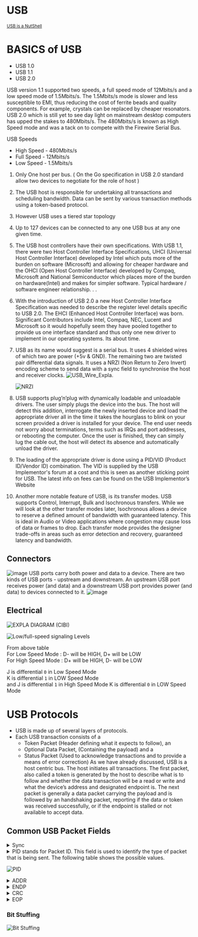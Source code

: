 # USB
<sup>[USB is a NutShell](https://www.beyondlogic.org/usbnutshell/usb1.shtml)</sup>

# BASICS of USB 
- USB 1.0
- USB 1.1
- USB 2.0

USB version 1.1 supported two speeds, a full speed mode of 12Mbits/s and a low speed mode of 1.5Mbits/s. The 1.5Mbits/s mode is slower and less susceptible to EMI, thus reducing the cost of ferrite beads and quality components. For example, crystals can be replaced by cheaper resonators. USB 2.0 which is still yet to see day light on mainstream desktop computers has upped the stakes to 480Mbits/s. The 480Mbits/s is known as High Speed mode and was a tack on to compete with the Firewire Serial Bus.

USB Speeds
- High Speed - 480Mbits/s
- Full Speed - 12Mbits/s
- Low Speed - 1.5Mbits/s

1. Only One host per bus. ( On the Go specification in USB 2.0 standard allow two devices to negotiate for the role of host )
2. The USB host is responsible for undertaking all transactions and scheduling bandwidth. Data can be sent by various transaction methods using a token-based protocol.
3. However USB uses a tiered star topology
4. Up to 127 devices can be connected to any one USB bus at any one given time.
5. The USB host controllers have their own specifications. With USB 1.1, there were two Host Controller Interface Specifications, UHCI (Universal Host Controller Interface) developed by Intel which puts more of the burden on software (Microsoft) and allowing for cheaper hardware and the OHCI (Open Host Controller Interface) developed by Compaq, Microsoft and National Semiconductor which places more of the burden on hardware(Intel) and makes for simpler software. Typical hardware / software engineer relationship. . .
6. With the introduction of USB 2.0 a new Host Controller Interface Specification was needed to describe the register level details specific to USB 2.0. The EHCI (Enhanced Host Controller Interface) was born. Significant Contributors include Intel, Compaq, NEC, Lucent and Microsoft so it would hopefully seem they have pooled together to provide us one interface standard and thus only one new driver to implement in our operating systems. Its about time.
7. USB as its name would suggest is a serial bus. It uses 4 shielded wires of which two are power (+5v & GND). The remaining two are twisted pair differential data signals. It uses a NRZI (Non Return to Zero Invert) encoding scheme to send data with a sync field to synchronise the host and receiver clocks.
   ![ USB_Wire_Expla. ](https://github.com/cibi-p/Learnings/assets/57592824/bef7d4ac-cddd-4dde-8517-92723f9924e4)
   
   ![NRZI](https://github.com/cibi-p/Learnings/assets/57592824/09b557c3-4aa1-4e00-a409-aba404183cc2)

 
9. USB supports plug’n’plug with dynamically loadable and unloadable drivers. The user simply plugs the device into the bus. The host will detect this addition, interrogate the newly inserted device and load the appropriate driver all in the time it takes the hourglass to blink on your screen provided a driver is installed for your device. The end user needs not worry about terminations, terms such as IRQs and port addresses, or rebooting the computer. Once the user is finished, they can simply lug the cable out, the host will detect its absence and automatically unload the driver.
10. The loading of the appropriate driver is done using a PID/VID (Product ID/Vendor ID) combination. The VID is supplied by the USB Implementor's forum at a cost and this is seen as another sticking point for USB. The latest info on fees can be found on the USB Implementor’s Website
11. Another more notable feature of USB, is its transfer modes. USB supports Control, Interrupt, Bulk and Isochronous transfers. While we will look at the other transfer modes later, Isochronous allows a device to reserve a defined amount of bandwidth with guaranteed latency. This is ideal in Audio or Video applications where congestion may cause loss of data or frames to drop. Each transfer mode provides the designer trade-offs in areas such as error detection and recovery, guaranteed latency and bandwidth.

## Connectors
![image](https://github.com/cibi-p/Learnings/assets/57592824/afe3876a-0538-489c-9023-9e7e77425f0e)
USB ports carry both power and data to a device. There are two kinds of USB ports - upstream and downstream. An upstream USB port receives power (and data) and a downstream USB port provides power (and data) to devices connected to it.
![image](https://github.com/cibi-p/Learnings/assets/57592824/68cf418d-5477-4da4-82ec-553e6932b462)

## Electrical 

![EXPLA DIAGRAM (CIBI)](https://github.com/cibi-p/Learnings/assets/57592824/a1138c56-d5e7-4a37-b699-48f02256d736)

![Low/full-speed signaling Levels](https://github.com/cibi-p/Learnings/assets/57592824/31f32d65-643d-4b12-8ad0-0dc757cb75a2)

From above table  
For Low Speed Mode : D- will be HIGH, D+ will be LOW   
For High Speed Mode : D+ will be HIGH, D- will be LOW  

J is differential `0` in Low Speed Mode  
K is differential `1` in LOW Speed Mode  
and
J is differential `1` in High Speed Mode
K is differential `0` in LOW Speed Mode

# USB Protocols
- USB is made up of several layers of protocols.
- Each USB transaction consists of a
   - Token Packet (Header defining what it expects to follow), an
   - Optional Data Packet, (Containing the payload) and a
   - Status Packet (Used to acknowledge transactions and to provide a means of error correction)
  As we have already discussed, USB is a host centric bus. The host initiates all transactions. The first packet, also called a token is generated by the host to describe what is to follow and whether the data transaction will be a read or write and what the device’s address and designated endpoint is. The next packet is generally a data packet carrying the payload and is followed by an handshaking packet, reporting if the data or token was received successfully, or if the endpoint is stalled or not available to accept data.

## Common USB Packet Fields
<details><summary>Sync</summary>
   All packets must start with a sync field. The sync field is 8 bits long at low and full speed or 32 bits long for high speed and is used to synchronise the clock of the receiver with that of the transmitter. The last two bits indicate where the PID fields starts.

   ![Sync Pattern](https://github.com/cibi-p/Learnings/assets/57592824/fe3a9338-c101-4730-8fd3-4b69e9dce29b)

</details>

<details><summary><PID/summary>
   PID stands for Packet ID. This field is used to identify the type of packet that is being sent. The following table shows the possible values.
   
![PID](https://github.com/cibi-p/Learnings/assets/57592824/897022fe-fc0f-4fb2-a832-49d13d48fab8)
   
</details>

<details><summary>ADDR</summary>
   The address field specifies which device the packet is designated for. Being 7 bits in length allows for 127 devices to be supported. Address 0 is not valid, as any device which is not yet assigned an address must respond to packets sent to address zero.
</details>

<details><summary>ENDP</summary>
   The endpoint field is made up of 4 bits, allowing 16 possible endpoints. Low speed devices, however can only have 2 additional endpoints on top of the default pipe. (4 endpoints max)
</details>

<details><summary>CRC</summary>
   Cyclic Redundancy Checks are performed on the data within the packet payload. All token packets have a 5 bit CRC while data packets have a 16 bit CRC.
</details>

<details><summary>EOP</summary>
   End of packet. Signalled by a Single Ended Zero (SE0) for approximately 2 bit times followed by a J for 1 bit time.
</details>

### Bit Stuffing
![ Bit Stuffing ](https://github.com/cibi-p/Learnings/assets/57592824/3a6dc389-af01-4f59-8bc1-e3d61da518a1)
